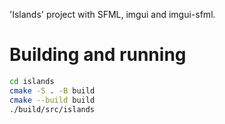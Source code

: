 'Islands' project with SFML, imgui and imgui-sfml.

# Building and running

```sh
cd islands
cmake -S . -B build
cmake --build build
./build/src/islands
```
